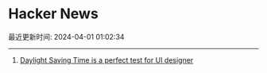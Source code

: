 # Hacker News

最近更新时间: 2024-04-01 01:02:34

--- 
1. [Daylight Saving Time is a perfect test for UI designer](https://tonsky.me/blog/dst/) 
